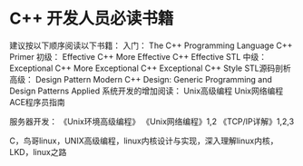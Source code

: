 # C++ 开发人员必读书籍

建议按以下顺序阅读以下书籍：
入门：
The C++ Programming Language
C++ Primer
初级：
Effective C++
More Effective C++
Effective STL
中级：
Exceptional C++
More Exceptional C++
Exceptional C++ Style
STL源码剖析
高级：
Design Pattern
Modern C++ Design: Generic Programming and Design Patterns Applied
系统开发的增加阅读：
Unix高级编程
Unix网络编程
ACE程序员指南

服务器开发：
《Unix环境高级编程》
《Unix网络编程》1,2
《TCP/IP详解》1,2,3

C，鸟哥linux，UNIX高级编程，linux内核设计与实现，深入理解linux内核，LKD，linux之路
